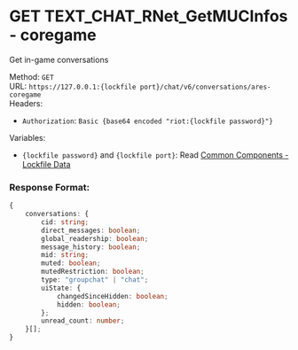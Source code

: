 <!--

This file is automatically generated!
Do not edit it directly!
See https://github.com/techchrism/valorant-api-docs/blob/trunk/contributing.md for more information.

-->

# GET TEXT_CHAT_RNet_GetMUCInfos - coregame

Get in-game conversations  


Method: `GET`  
URL: `https://127.0.0.1:{lockfile port}/chat/v6/conversations/ares-coregame`  
Headers:
 - `Authorization`: `Basic {base64 encoded "riot:{lockfile password}"}`

Variables:
 - `{lockfile password}` and `{lockfile port}`: Read [Common Components - Lockfile Data](../common-components.md#lockfile-data)


### Response Format:
```ts
{
    conversations: {
        cid: string;
        direct_messages: boolean;
        global_readership: boolean;
        message_history: boolean;
        mid: string;
        muted: boolean;
        mutedRestriction: boolean;
        type: "groupchat" | "chat";
        uiState: {
            changedSinceHidden: boolean;
            hidden: boolean;
        };
        unread_count: number;
    }[];
}
```
